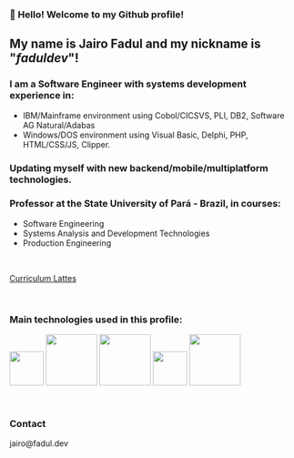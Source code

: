 ### 👋  Hello!  Welcome  to  my  Github  profile!
## My  name  is  Jairo Fadul  and  my  nickname  is  "*faduldev*"!

### I am a Software Engineer with systems development experience in:
* IBM/Mainframe environment using Cobol/CICSVS, PLI, DB2, Software AG Natural/Adabas
* Windows/DOS environment using Visual Basic, Delphi, PHP, HTML/CSS/JS, Clipper.
### Updating myself with new backend/mobile/multiplatform technologies. 
### Professor at the State University of Pará - Brazil, in courses:
* Software Engineering
* Systems Analysis and Development Technologies
* Production Engineering

&nbsp;

[Curriculum Lattes](http://lattes.cnpq.br/5482391365956398)


&nbsp;
  
### Main technologies used in this profile:
  <div>
      <img loading="lazy" src="https://cdn.jsdelivr.net/gh/devicons/devicon/icons/android/android-plain-wordmark.svg" width="60" height="60" /> 
      <img loading="lazy" src="https://cdn.jsdelivr.net/gh/devicons/devicon/icons/kotlin/kotlin-plain-wordmark.svg" width="90" height="90" />
      <img loading="lazy" src="https://cdn.jsdelivr.net/gh/devicons/devicon@latest/icons/java/java-original-wordmark.svg" width="90" height="90" />
      <img loading="lazy" src="https://cdn.jsdelivr.net/gh/devicons/devicon/icons/docker/docker-plain-wordmark.svg" width="60" height="60" />
      <img loading="lazy" src="https://cdn.jsdelivr.net/gh/devicons/devicon/icons/azure/azure-original-wordmark.svg" width="90" height="90" />
  </div>        

&nbsp;
  
### Contact
 <p>jairo@fadul.dev</p>
 
<!--
<div align="center">
  <a href="https://github.com/faduldev">
  <img height="200em" src="https://github-readme-stats.vercel.app/api/top-langs/?username=faduldev&layout=compact&langs_count=7&theme=dark"/>  
</div>

### Looking for opportunities of collabaration in projects related to backend and mobile using Kotlin. 
-->
